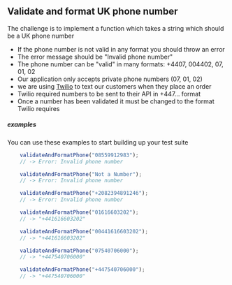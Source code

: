 ## Validate and format UK phone number

The challenge is to implement a function which takes a string which should be a UK phone number

* If the phone number is not valid in any format you should throw an error
* The error message should be "Invalid phone number"
* The phone number can be "valid" in many formats: +4407, 004402, 07, 01, 02
* Our application only accepts private phone numbers (07, 01, 02)
* we are using [Twilio](https://www.twilio.com/) to text our customers when they place an order
* Twilio required numbers to be sent to their API in +447... format
* Once a number has been validated it must be changed to the format Twilio requires

##### examples

You can use these examples to start building up your test suite

```javascript
    validateAndFormatPhone("08559912983");
    // -> Error: Invalid phone number
```

```javascript
    validateAndFormatPhone("Not a Number");
    // -> Error: Invalid phone number
```

```javascript
    validateAndFormatPhone("+2082394891246");
    // -> Error: Invalid phone number
```

```javascript
    validateAndFormatPhone("01616603202");
    // -> "+441616603202"
```

```javascript
    validateAndFormatPhone("00441616603202");
    // -> "+441616603202"
```

```javascript
    validateAndFormatPhone("07540706000");
    // -> "+447540706000"
```

```javascript
    validateAndFormatPhone("+447540706000");
    // -> "+447540706000"
```
